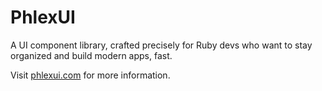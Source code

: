 # PhlexUI

A UI component library, crafted precisely for Ruby devs who want to stay organized and build modern apps, fast.

Visit [phlexui.com](https://phlexui.com) for more information.
